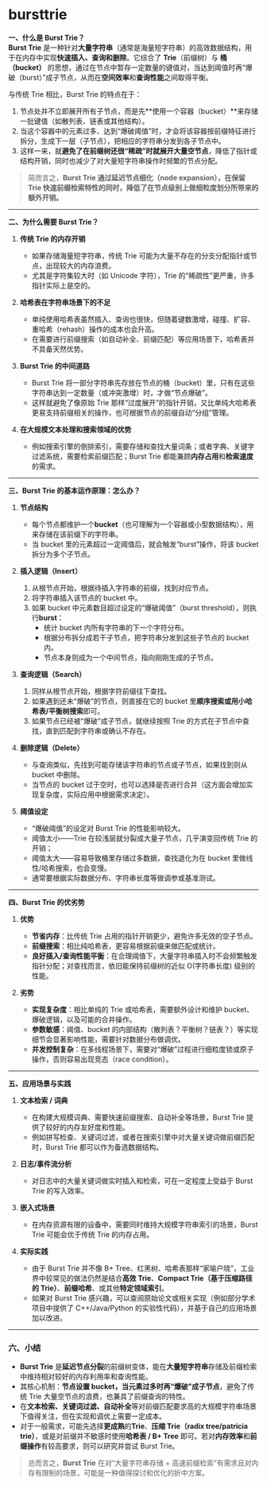 # bursttrie

**一、什么是 Burst Trie？**  
**Burst Trie** 是一种针对**大量字符串**（通常是海量短字符串）的高效数据结构，用于在内存中实现**快速插入、查询和删除**。它综合了 **Trie**（前缀树）与 **桶（bucket）** 的思想，通过在节点中暂存一定数量的键值对，当达到阈值时再“爆破（burst）”成子节点，从而在**空间效率**和**查询性能**之间取得平衡。

与传统 Trie 相比，Burst Trie 的特点在于：

1. 节点处并不立即展开所有子节点，而是先**使用一个容器（bucket）**来存储一批键值（如散列表、链表或其他结构）。
2. 当这个容器中的元素过多、达到“爆破阈值”时，才会将该容器按前缀特征进行拆分，生成下一层（子节点），把相应的字符串分发到各子节点中。
3. 这样一来，就**避免了在前缀树还很“稀疏”时就展开大量空节点**，降低了指针或结构开销，同时也减少了对大量短字符串操作时频繁的节点分配。

> 简而言之，**Burst Trie 通过延迟节点细化（node expansion），在保留 Trie 快速前缀检索特性的同时，降低了在节点级别上做细粒度划分所带来的额外开销。**

---

**二、为什么需要 Burst Trie？**

1. **传统 Trie 的内存开销**

   - 如果存储海量短字符串，传统 Trie 可能为大量不存在的分支分配指针或节点，出现较大的内存浪费。
   - 尤其是字符集较大时（如 Unicode 字符），Trie 的“稀疏性”更严重，许多指针实际上是空的。

2. **哈希表在字符串场景下的不足**

   - 单纯使用哈希表虽然插入、查询也很快，但随着键数激增，碰撞、扩容、重哈希（rehash）操作的成本也会升高。
   - 在需要进行前缀搜索（如自动补全、前缀匹配）等应用场景下，哈希表并不具备天然优势。

3. **Burst Trie 的中间道路**

   - Burst Trie 将一部分字符串先存放在节点的桶（bucket）里，只有在这些字符串达到一定数量（或冲突激增）时，才做“节点爆破”。
   - 这样就避免了像原始 Trie 那样“过度展开”的指针开销，又比单纯大哈希表更易支持前缀相关的操作，也可根据节点的前缀自动“分组”管理。

4. **在大规模文本处理和搜索领域的优势**
   - 例如搜索引擎的倒排索引，需要存储和查找大量词条；或者字典、关键字过滤系统，需要检索前缀匹配；Burst Trie 都能兼顾**内存占用**和**检索速度**的需求。

---

**三、Burst Trie 的基本运作原理：怎么办？**

1. **节点结构**

   - 每个节点都维护一个**bucket**（也可理解为一个容器或小型数据结构），用来存储在该前缀下的字符串。
   - 当 bucket 里的元素超过一定阈值后，就会触发“burst”操作，将该 bucket 拆分为多个子节点。

2. **插入逻辑（Insert）**

   1. 从根节点开始，根据待插入字符串的前缀，找到对应节点。
   2. 将字符串插入该节点的 bucket 中。
   3. 如果 bucket 中元素数目超过设定的“爆破阈值”（burst threshold），则执行**burst**：
      - 统计 bucket 内所有字符串的下一个字符分布。
      - 根据分布拆分成若干子节点，把字符串分发到这些子节点的 bucket 内。
      - 节点本身则成为一个中间节点，指向刚刚生成的子节点。

3. **查询逻辑（Search）**

   1. 同样从根节点开始，根据字符前缀往下查找。
   2. 如果遇到还未“爆破”的节点，则直接在它的 bucket 里**顺序搜索或用小哈希表/平衡树搜索**即可。
   3. 如果节点已经被“爆破”成子节点，就继续按照 Trie 的方式在子节点中查找，直到匹配到字符串或确认不存在。

4. **删除逻辑（Delete）**

   - 与查询类似，先找到可能存储该字符串的节点或子节点，如果找到则从 bucket 中删除。
   - 当节点的 bucket 过于空时，也可以选择是否进行合并（这方面会增加实现复杂度，实际应用中根据需求决定）。

5. **阈值设定**
   - “爆破阈值”的设定对 Burst Trie 的性能影响较大。
   - 阈值太小——Trie 在较浅层就分裂成大量子节点，几乎演变回传统 Trie 的开销；
   - 阈值太大——容易导致桶里存储过多数据，查找退化为在 bucket 里做线性/哈希搜索，也会变慢。
   - 通常要根据实际数据分布、字符串长度等做调参或基准测试。

---

**四、Burst Trie 的优劣势**

1. **优势**

   - **节省内存**：比传统 Trie 占用的指针开销更少，避免许多无效的空子节点。
   - **前缀搜索**：相比纯哈希表，更容易根据前缀来做匹配或统计。
   - **良好插入/查询性能平衡**：在合理阈值下，大量字符串插入时不会频繁触发指针分配；对查找而言，依旧能保持前缀树的近似 O(字符串长度) 级别的性能。

2. **劣势**
   - **实现复杂度**：相比单纯的 Trie 或哈希表，需要额外设计和维护 bucket、爆破逻辑，以及可能的合并操作。
   - **参数敏感**：阈值、bucket 的内部结构（散列表？平衡树？链表？）等实现细节会显著影响性能，需要针对数据分布做调优。
   - **并发控制复杂**：在多线程场景下，需要对“爆破”过程进行细粒度锁或原子操作，否则容易出现竞态（race condition）。

---

**五、应用场景与实践**

1. **文本检索 / 词典**

   - 在构建大规模词典、需要快速前缀搜索、自动补全等场景，Burst Trie 提供了较好的内存友好度和性能。
   - 例如拼写检查、关键词过滤，或者在搜索引擎中对大量关键词做前缀匹配时，Burst Trie 都可以作为备选数据结构。

2. **日志/事件流分析**

   - 对日志中的大量关键词做实时插入和检索，可在一定程度上受益于 Burst Trie 的写入效率。

3. **嵌入式场景**

   - 在内存资源有限的设备中，需要同时维持大规模字符串索引的场景，Burst Trie 可能会优于传统 Trie 的内存占用。

4. **实际实践**
   - 由于 Burst Trie 并不像 B+ Tree、红黑树、哈希表那样“家喻户晓”，工业界中较常见的做法仍然是结合**高效 Trie**、**Compact Trie（基于压缩路径的 Trie）**、**前缀哈希**、或其他**特定领域索引**。
   - 如果对 Burst Trie 感兴趣，可以查阅原始论文或相关实现（例如部分学术项目中提供了 C++/Java/Python 的实验性代码），并基于自己的应用场景加以改进。

---

### 六、小结

- **Burst Trie** 是**延迟节点分裂**的前缀树变体，能在**大量短字符串**存储及前缀检索中维持相对较好的内存利用率和查询性能。
- 其核心机制：**节点设置 bucket，当元素过多时再“爆破”成子节点**，避免了传统 Trie 大量空节点的浪费，也兼具了前缀查询的特性。
- 在**文本检索、关键词过滤、自动补全**等对前缀匹配要求高的大规模字符串场景下值得关注，但在实现和调优上需要一定成本。
- 对于一般需求，可能先选择**更成熟**的**Trie**、**压缩 Trie（radix tree/patricia trie）**，或是对前缀并不敏感时使用**哈希表 / B+ Tree** 即可。若对**内存效率**和**前缀操作**有较高要求，则可以研究并尝试 Burst Trie。

> 总而言之，**Burst Trie** 在对“大量字符串存储 + 高速前缀检索”有需求且对内存有限制的场景，可能是一种值得探讨和优化的折中方案。
